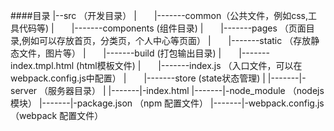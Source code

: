 ####目录
|--src （开发目录）
|  |-------common（公共文件，例如css,工具代码等)
|  |-------components (组件目录)
|  |-------pages （页面目录,例如可以存放首页，分类页，个人中心等页面）
|  |-------static （存放静态文件，图片等）
|  |-------build (打包输出目录)
|  |-------index.tmpl.html (html模板文件)
|  |-------index.js （入口文件，可以在webpack.config.js中配置）
|  |-------store (state状态管理)
|
|-------|-server （服务器目录）
|
|-------|-index.html
|-------|-node_module （nodejs模块）
|-------|-package.json （npm 配置文件）
|-------|-webpack.config.js （webpack 配置文件）